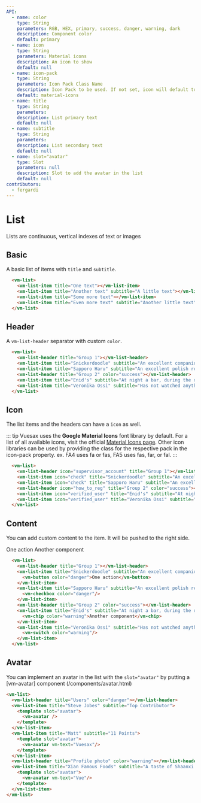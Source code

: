 ```yaml
---
API:
  - name: color
    type: String
    parameters: RGB, HEX, primary, success, danger, warning, dark
    description: Component color
    default: primary
  - name: icon
    type: String
    parameters: Material icons
    description: An icon to show
    default: null
  - name: icon-pack
    type: String
    parameters: Icon Pack Class Name
    description: Icon Pack to be used. If not set, icon will default to Material Icons. ex. FA4 uses fa or fas, FA5 uses fas, far, or fal.
    default: material-icons
  - name: title
    type: String
    parameters:
    description: List primary text
    default: null
  - name: subtitle
    type: String
    parameters:
    description: List secondary text
    default: null
  - name: slot="avatar"
    type: Slot
    parameters: null
    description: Slot to add the avatar in the list
    default: null
contributors:
  - fergardi
---
```


# List

<box header>

  Lists are continuous, vertical indexes of text or images

</box>

<box>

## Basic

A basic list of items with `title` and `subtitle`.

<vuecode md>
<div slot="demo">
  <vm-list>
    <vm-list-item title="One text"></vm-list-item>
    <vm-list-item title="Another text" subtitle="A little text"></vm-list-item>
    <vm-list-item title="Some more text"></vm-list-item>
    <vm-list-item title="Even more text" subtitle="Another little text"></vm-list-item>
  </vm-list>
</div>
<div slot="code">

```html
  <vm-list>
    <vm-list-item title="One text"></vm-list-item>
    <vm-list-item title="Another text" subtitle="A little text"></vm-list-item>
    <vm-list-item title="Some more text"></vm-list-item>
    <vm-list-item title="Even more text" subtitle="Another little text"></vm-list-item>
  </vm-list>
```

</div>
</vuecode>
</box>

<box>

## Header

A `vm-list-header` separator with custom `color`.

<vuecode md>
<div slot="demo">
  <vm-list>
    <vm-list-header title="Group 1"></vm-list-header>
    <vm-list-item title="Snickerdoodle" subtitle="An excellent companion"></vm-list-item>
    <vm-list-item title="Sapporo Haru" subtitle="An excellent polish restaurant, quick delivery and hearty, filling meals"></vm-list-item>
    <vm-list-header title="Group 2" color="success"></vm-list-header>
    <vm-list-item title="Enid's" subtitle="At night a bar, during the day a delicious brunch spot."></vm-list-item>
    <vm-list-item title="Veronika Ossi" subtitle="Has not watched anything recently"></vm-list-item>
  </vm-list>
</div>
<div slot="code">

```html
  <vm-list>
    <vm-list-header title="Group 1"></vm-list-header>
    <vm-list-item title="Snickerdoodle" subtitle="An excellent companion"></vm-list-item>
    <vm-list-item title="Sapporo Haru" subtitle="An excellent polish restaurant, quick delivery and hearty, filling meals"></vm-list-item>
    <vm-list-header title="Group 2" color="success"></vm-list-header>
    <vm-list-item title="Enid's" subtitle="At night a bar, during the day a delicious brunch spot."></vm-list-item>
    <vm-list-item title="Veronika Ossi" subtitle="Has not watched anything recently"></vm-list-item>
  </vm-list>
```

</div>
</vuecode>
</box>

<box>

## Icon

The list items and the headers can have a `icon` as well.

::: tip
Vuesax uses the **Google Material Icons** font library by default. For a list of all available icons, visit the official [Material Icons page](https://material.io/icons/). Other icon libraries can be used by providing the class for the respective pack in the icon-pack property. ex. FA4 uses fa or fas, FA5 uses fas, far, or fal.
:::

<vuecode md>
<div slot="demo">
  <vm-list>
    <vm-list-header icon="supervisor_account" title="Group 1"></vm-list-header>
    <vm-list-item icon="check" title="Snickerdoodle" subtitle="An excellent companion"></vm-list-item>
    <vm-list-item icon="check" title="Sapporo Haru" subtitle="An excellent polish restaurant, quick delivery and hearty, filling meals"></vm-list-item>
    <vm-list-header icon="how_to_reg" title="Group 2" color="success"></vm-list-header>
    <vm-list-item icon="verified_user" title="Enid's" subtitle="At night a bar, during the day a delicious brunch spot."></vm-list-item>
    <vm-list-item icon="verified_user" title="Veronika Ossi" subtitle="Has not watched anything recently"></vm-list-item>
  </vm-list>
</div>
<div slot="code">

```html
  <vm-list>
    <vm-list-header icon="supervisor_account" title="Group 1"></vm-list-header>
    <vm-list-item icon="check" title="Snickerdoodle" subtitle="An excellent companion"></vm-list-item>
    <vm-list-item icon="check" title="Sapporo Haru" subtitle="An excellent polish restaurant, quick delivery and hearty, filling meals"></vm-list-item>
    <vm-list-header icon="how_to_reg" title="Group 2" color="success"></vm-list-header>
    <vm-list-item icon="verified_user" title="Enid's" subtitle="At night a bar, during the day a delicious brunch spot."></vm-list-item>
    <vm-list-item icon="verified_user" title="Veronika Ossi" subtitle="Has not watched anything recently"></vm-list-item>
  </vm-list>
```

</div>
</vuecode>
</box>

<box>

## Content

You can add custom content to the item. It will be pushed to the right side.

<vuecode md>
<div slot="demo">
  <vm-list>
    <vm-list-header title="Group 1"></vm-list-header>
    <vm-list-item title="Rachel" subtitle="Last seen watching Arrested Development just now.">
      <vm-button color="danger">One action</vm-button>
    </vm-list-item>
    <vm-list-item title="Lindsay" subtitle="Last seen watching Bob's Burgers 10 hours ago.">
      <vm-checkbox color="danger"/>
    </vm-list-item>
    <vm-list-header title="Group 2" color="success"></vm-list-header>
    <vm-list-item title="Enid's" subtitle="At night a bar, during the day a delicious brunch spot.">
      <vm-chip color="warning">Another component</vm-chip>
    </vm-list-item>
    <vm-list-item title="Veronika Ossi" subtitle="Has not watched anything recently">
      <vm-switch color="warning"/>
    </vm-list-item>
  </vm-list>
</div>
<div slot="code">

```html
  <vm-list>
    <vm-list-header title="Group 1"></vm-list-header>
    <vm-list-item title="Snickerdoodle" subtitle="An excellent companion">
      <vm-button color="danger">One action</vm-button>
    </vm-list-item>
    <vm-list-item title="Sapporo Haru" subtitle="An excellent polish restaurant, quick delivery and hearty, filling meals">
      <vm-checkbox color="danger"/>
    </vm-list-item>
    <vm-list-header title="Group 2" color="success"></vm-list-header>
    <vm-list-item title="Enid's" subtitle="At night a bar, during the day a delicious brunch spot.">
      <vm-chip color="warning">Another component</vm-chip>
    </vm-list-item>
    <vm-list-item title="Veronika Ossi" subtitle="Has not watched anything recently">
      <vm-switch color="warning"/>
    </vm-list-item>
  </vm-list>
```

</div>
</vuecode>
</box>

<box>

## Avatar

You can implement an avatar in the list with the `slot="avatar"` by putting a [vm-avatar] component (/components/avatar.html)

<vuecode md>
<div slot="demo">
<vm-list>
  <vm-list-header title="Users" color="primary"></vm-list-header>
  <vm-list-item title="Steve Jobes" subtitle="Top Contributor">
    <template slot="avatar">
      <vm-avatar color="primary" text="Steve Jobes"/>
    </template>
  </vm-list-item>
  <vm-list-item title="Matt" subtitle="11 Points">
    <template slot="avatar">
      <vm-avatar color="primary" text="Matt"/>
    </template>
  </vm-list-item>
  <vm-list-header title="Profile photo" color="warning"></vm-list-header>
  <vm-list-item title="Xian Famous Foods" subtitle="A taste of Shaanxi's delicious culinary traditions, with delights like spicy cold noodles and lamb burgers.">
    <template slot="avatar">
      <vm-avatar color="warning" text="Xian Famous Foods"/>
    </template>
  </vm-list-item>
</vm-list>
</div>
<div slot="code">

```html
<vm-list>
  <vm-list-header title="Users" color="danger"></vm-list-header>
  <vm-list-item title="Steve Jobes" subtitle="Top Contributor">
    <template slot="avatar">
      <vm-avatar />
    </template>
  </vm-list-item>
  <vm-list-item title="Matt" subtitle="11 Points">
    <template slot="avatar">
      <vm-avatar vm-text="Vuesax"/>
    </template>
  </vm-list-item>
  <vm-list-header title="Profile photo" color="warning"></vm-list-header>
  <vm-list-item title="Xian Famous Foods" subtitle="A taste of Shaanxi's delicious culinary traditions, with delights like spicy cold noodles and lamb burgers.">
    <template slot="avatar">
      <vm-avatar vm-text="Vue"/>
    </template>
  </vm-list-item>
</vm-list>
```

</div>
</vuecode>
</box>
